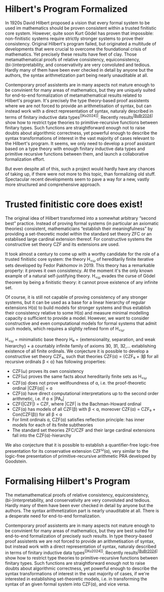Hilbert's Program Formalized
============================

In 1920s David Hilbert proposed a vision that every formal system to be used im mathematics should be proven consistent within a trusted finitistic core system. However, quite soon Kurt Gödel has proven that impossible: non-finitistic systems require strictly stronger systems to prove their consistency.
Original Hilbert's program failed, but originated a multitude of developments that were crucial to overcome the foundational crisis of mathematics. Yet precisely these results have feet of clay. Those metamathematical proofs of relative consistency, equiconsistency, (bi-)interpretability, and conservativity are very convoluted and tedious. Hardly many of them have been ever checked in detail by anyone but the authors, the syntax arithmetization part being nearly unauditable at all.

Contemporary proof assistents are in many aspects not mature enough to be convinient for many areas of mathematics, but they are uniquely suited for end-to-end formalization of metamathematical results related to Hilbert's program. It's precisely the type theory-based proof assistents where we are not forced to provide an arithmetisation of syntax, but can instead work with a direct representation of syntax, naturaly described in terms of finitary inductive data types<sup>[[Ku2024]]</sup>. Recently results<sup>[[BuBr2024](https://arxiv.org/abs/2404.01011)]</sup> show how to restrict type theories to primitive-recursive functions between finitary types. Such functions are straightforward enough not to raise doubts about algorithmic correctness, yet powerful enough to describe the syntax transformations of interest in the vast majority of cases relevant to the Hilbert's program. It seems, we only need to develop a proof assistant based on a type theory with enough finitary inductive data types and primitive recursive functions between them, and launch a collaborative formalization effort.

But even despite all of this, such a project would hardly have any chances of taking up, if there were not more to this topic, than formalizing old stuff. Spectacular recent developments seem to pave a way for a new, vastly more structured and comprehensive approach.

# Trusted finitistic core does exist!

The original idea of Hilbert transformed into a somewhat arbitrary “second best” practice. Instead of proving formal systems (in particular an axiomatic theories) consistent, mathematicians “establish their meaningfulness” by providing a set-theoretic model within the standard set theory ZFC or an establised large cardinal extension thereof. For constructive systems the constructive set theory CZF and its extensions are used. 

It took almost a century to come up with a worthy candidate for the role of a trusted finitistic core system: the theory H<sub><ω</sub> of hereditarily finite iterative sets developed by Fedor Pakhomov in 2019. This theory has a remarkable property: it proves it own consistency. At the moment it's the only known example of a natural self-justifying theory. H<sub><ω</sub> evades the curse of Gödel theorem by being a finitistic theory: it cannot prove existence of any infinite set.

Of course, it is still not capable of proving consistency of any stronger systems, but it can be used as a base for a linear hierarchy of regular extensions H(ɑ) to build models for stronger systems and thus establish their consistency relative to some H(ɑ) and measure minimal modelling capacity ɑ sufficient to provide a model. However, we want to consider constructive and even computational models for formal systems that admit such models, which requires a slightly refined form of H<sub><ω</sub>.

H<sub><ω</sub> = minimalistic base theory H₀ = {extensionality, separation, and weak hierarchy} + a countably infinite family of axioms ∃0, ∃1, ∃2,... extablishing existence of all finite ordinals. We conjecture it is possible to develop a constructive set theory CZF₀, such that theories CZF(ɑ) = {CZF₀ + ∃β for all recursive ordinals β < ɑ} has following properties:
- CZF(ω) proves its own consistency
- CZF(ω) proves the same facts about hereditarily finite sets as H<sub><ω</sub>
- CZF(ɑ) does not prove wellfoundness of ɑ, i.e. the proof-theoretic ordinal |CZF(ɑ)| = ɑ
- CZF(ɑ) have direct computational interpretations up to the second order arithmetic, i.e. if ɑ ≤ |PA₂|  
- CZF(|CZF|) = CZF, where |CZF| is the Bachman-Howard ordinal
- CZF(ɑ) has models of all CZF(β) with β < ɑ, moreover CZF(ɑ) = CZF₀ + Con(CZF(β)) for all β < ɑ
- For limit ordinals ɑ, CZF(ɑ) satisfies reflection principle: has inner models for each of its finite subtheories
- The standard set theories ZFC/CZF and their large cardinal extensions fall into the CZF(ɑ)-hierarchy

We also conjecture that it is possible to establish a quantifier-free logic-free presentation for its conservative extension CZF<sup>ω</sup>(ɑ), very similar to the logic-free presentation of primitive-recursive arithmetic PRA developed by Goodstein.

# Formalising Hilbert's Program

The metamathematical proofs of relative consistency, equiconsistency, (bi-)interpretability, and conservativity are very convoluted and tedious. Hardly many of them have been ever checked in detail by anyone but the authors. The syntax arithmetization part is nearly unauditable at all. There is a desperate need for end-to-end formalization.

Contemporary proof assistents are in many aspects not mature enough to be convinient for many areas of mathematics, but they are best suited for end-to-end formalization of precisely such results. In type theory-based proof assistents we are not forced to provide an arithmetisation of syntax, but instead work with a direct representation of syntax, naturaly described in terms of finitary inductive data types<sup>[[Ku2024]]</sup>. Recently results<sup>[[BuBr2024](https://arxiv.org/abs/2404.01011)]</sup> show how to restrict type theories to primitive-recursive functions between finitary types. Such functions are straightforward enough not to raise doubts about algorithmic correctness, yet powerful enough to describe the syntax transformations of interest in the vast majority of cases, if we're interested in establishing set-theoretic models, i.e. in transforming the syntax of an given formal system into CZF(ɑ), and vice versa. 
